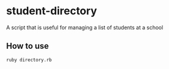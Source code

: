 # student-directory

A script that is useful for managing a list of students at a school

## How to use

```
ruby directory.rb
```
